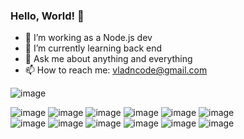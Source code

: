 ### Hello, World! 👋 

- 🔭 I’m working as a Node.js dev
- 🌱 I’m currently learning back end
- 💬 Ask me about anything and everything 
- 📫 How to reach me: vladncode@gmail.com

![image](https://github-readme-stats.vercel.app/api/top-langs/?username=VladNcode)


![image](https://img.shields.io/badge/JavaScript-F7DF1E.svg?style=for-the-badge&logo=JavaScript&logoColor=black)
![image](https://img.shields.io/badge/TypeScript-3178C6.svg?style=for-the-badge&logo=TypeScript&logoColor=white)
![image](https://img.shields.io/badge/Node.js-339933.svg?style=for-the-badge&logo=nodedotjs&logoColor=white)
![image](https://img.shields.io/badge/Express-000000.svg?style=for-the-badge&logo=Express&logoColor=white)
![image](https://img.shields.io/badge/NestJS-E0234E.svg?style=for-the-badge&logo=NestJS&logoColor=white)
![image](https://img.shields.io/badge/MongoDB-47A248.svg?style=for-the-badge&logo=MongoDB&logoColor=white)
<br>
![image](https://img.shields.io/badge/PostgreSQL-4169E1.svg?style=for-the-badge&logo=PostgreSQL&logoColor=white)
![image](https://img.shields.io/badge/Jest-C21325.svg?style=for-the-badge&logo=Jest&logoColor=white)
![image](https://img.shields.io/badge/Docker-2496ED.svg?style=for-the-badge&logo=Docker&logoColor=white)
![image](https://img.shields.io/badge/Linux-FCC624.svg?style=for-the-badge&logo=Linux&logoColor=black)
![image](https://img.shields.io/badge/React-61DAFB.svg?style=for-the-badge&logo=React&logoColor=black)
![image](https://img.shields.io/badge/MUI-007FFF.svg?style=for-the-badge&logo=MUI&logoColor=white)

